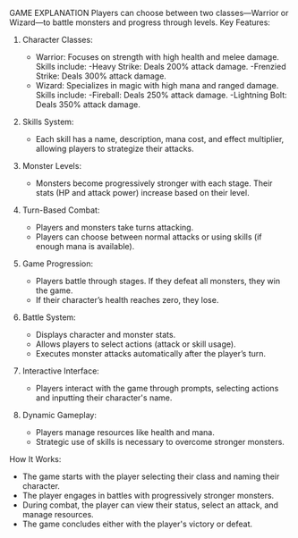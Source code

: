 GAME EXPLANATION
Players can choose between two classes—Warrior or Wizard—to battle monsters and progress through levels.
Key Features:
1. Character Classes:
   - Warrior: Focuses on strength with high health and melee damage. Skills include:
     -Heavy Strike: Deals 200% attack damage.
     -Frenzied Strike: Deals 300% attack damage.
   - Wizard: Specializes in magic with high mana and ranged damage. Skills include:
     -Fireball: Deals 250% attack damage.
     -Lightning Bolt: Deals 350% attack damage.

2. Skills System:
   - Each skill has a name, description, mana cost, and effect multiplier, allowing players to strategize their attacks.

3. Monster Levels:
   - Monsters become progressively stronger with each stage. Their stats (HP and attack power) increase based on their level.

4. Turn-Based Combat:
   - Players and monsters take turns attacking.
   - Players can choose between normal attacks or using skills (if enough mana is available).

5. Game Progression:
   - Players battle through stages. If they defeat all monsters, they win the game.
   - If their character’s health reaches zero, they lose.

6. Battle System:
   - Displays character and monster stats.
   - Allows players to select actions (attack or skill usage).
   - Executes monster attacks automatically after the player’s turn.

7. Interactive Interface:
   - Players interact with the game through prompts, selecting actions and inputting their character's name.

8. Dynamic Gameplay:
   - Players manage resources like health and mana.
   - Strategic use of skills is necessary to overcome stronger monsters.

How It Works:
- The game starts with the player selecting their class and naming their character.
- The player engages in battles with progressively stronger monsters.
- During combat, the player can view their status, select an attack, and manage resources.
- The game concludes either with the player's victory or defeat.
